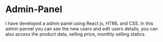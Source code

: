 # Admin-Panel
I have developed a admin panel using React js, HTML and CSS. In this admin pannel you can see the new users and edit users details, you can also access the product data, selling price, monthly selling statics.
